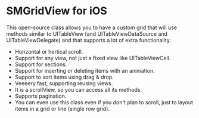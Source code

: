 SMGridView for iOS
====================

This open-source class allows you to have a custom grid that will use methods similar to UITableView (and UITableViewDataSource and UITableViewDelegate) and that supports a lot of extra functionality.

* Horizontal or hertical scroll.
* Support for any view, not just a fixed view like UITableViewCell.
* Support for sections.
* Support for inserting or deleting items with an animation.
* Support to sort items using drag & drop.
* Veeeery fast, supporting reusing views.
* It is a scrollView, so you can access all its methods.
* Supports pagination.
* You can even use this class even if you don't plan to scroll, just to layout items in a grid or line (single row grid).